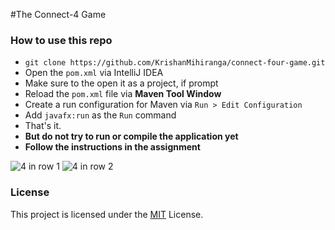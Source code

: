 #The Connect-4 Game

### How to use this repo
* `git clone https://github.com/KrishanMihiranga/connect-four-game.git`
* Open the `pom.xml` via IntelliJ IDEA
* Make sure to the open it as a project, if prompt
* Reload the `pom.xml` file via **Maven Tool Window**
* Create a run configuration for Maven via `Run > Edit Configuration`
* Add `javafx:run` as the `Run` command
* That's it. 
* **But do not try to run or compile the application yet**
* **Follow the instructions in the assignment**


![4 in row 1](https://user-images.githubusercontent.com/119467538/221365426-25dd845c-778e-40c8-920e-3b22fbee22f4.PNG)
![4 in row 2](https://user-images.githubusercontent.com/119467538/221365431-7102311b-e568-4c44-bd09-6a01b813f4ca.PNG)


### License
This project is licensed under the [MIT](LICENSE.txt) License.
